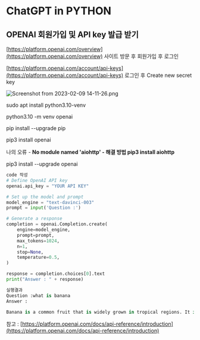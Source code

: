 # ChatGPT in PYTHON

## OPENAI 회원가입 및 API key 발급 받기

[https://platform.openai.com/overview](https://platform.openai.com/overview) 사이트 방문 후 회원가입 후 로그인

[https://platform.openai.com/account/api-keys](https://platform.openai.com/account/api-keys) 로그인 후 Create new secret key

![Screenshot from 2023-02-09 14-11-26.png](https://s3-us-west-2.amazonaws.com/secure.notion-static.com/edb466dc-3789-49e6-a155-06401dd7c8c0/Screenshot_from_2023-02-09_14-11-26.png)

sudo apt install python3.10-venv

python3.10 -m venv openai

pip install --upgrade pip

pip3 install openai

나의 오류 - **No module named 'aiohttp' - 해결 방법 pip3 install aiohttp**

pip3 install --upgrade openai

```python
code 작성
# Define OpenAI API key
openai.api_key = "YOUR API KEY"

# Set up the model and prompt
model_engine = "text-davinci-003"
prompt = input('Question :') 

# Generate a response
completion = openai.Completion.create(
    engine=model_engine,
    prompt=prompt,
    max_tokens=1024,
    n=1,
    stop=None,
    temperature=0.5,
)

response = completion.choices[0].text
print("Answer : " + response)
```

```python
실행결과
Question :what is banana
Answer : 

Banana is a common fruit that is widely grown in tropical regions. It is an elongated yellow fruit that has a sweet taste and is often eaten raw or used in baking. Bananas are a good source of fiber, vitamins, and minerals.
```

참고 :  [https://platform.openai.com/docs/api-reference/introduction](https://platform.openai.com/docs/api-reference/introduction)
